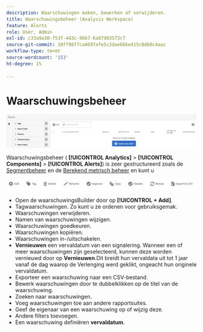 ```yaml
---
description: Waarschuwingen maken, bewerken of verwijderen.
title: Waarschuwingsbeheer (Analysis Workspace)
feature: Alerts
role: User, Admin
exl-id: c33a9a30-f53f-443c-96b7-6a87d03573c7
source-git-commit: 10ff98f7ca4697afe5c2dae66be415c0d68c4aac
workflow-type: tm+mt
source-wordcount: '153'
ht-degree: 1%

---
```


# Waarschuwingsbeheer

![](assets/alert-manager.png)

Waarschuwingsbeheer ( **[!UICONTROL Analytics]** > **[!UICONTROL Components]** > **[!UICONTROL Alerts]**) is zeer gestructureerd zoals de [Segmentbeheer](https://experienceleague.adobe.com/docs/analytics/components/segmentation/segmentation-workflow/seg-manage.html) en de [Berekend metrisch beheer](https://experienceleague.adobe.com/docs/analytics/components/calculated-metrics/calcmetric-workflow/cm-manager.html) en kunt u

![](assets/alert-manager-tasks.png)

* Open de waarschuwingsBuilder door op **[!UICONTROL + Add]**.
* Tagwaarschuwingen. Zo kunt u ze ordenen voor gebruiksgemak.
* Waarschuwingen verwijderen.
* Namen van waarschuwingen wijzigen.
* Waarschuwingen goedkeuren.
* Waarschuwingen kopiëren.
* Waarschuwingen in-/uitschakelen.
* **Vernieuwen** een vervaldatum van een signalering. Wanneer een of meer waarschuwingen zijn geselecteerd, kunnen deze worden vernieuwd door op **Vernieuwen**.Dit breidt hun vervaldata uit tot 1 jaar vanaf de dag waarop de Verlenging werd geklikt, ongeacht hun originele vervaldatum.
* Exporteer een waarschuwing naar een CSV-bestand.
* Bewerk waarschuwingen door te dubbelklikken op de titel van de waarschuwing.
* Zoeken naar waarschuwingen.
* Voeg waarschuwingen toe aan andere rapportsuites.
* Geef de eigenaar van een waarschuwing op of wijzig deze.
* Andere filters toevoegen.
* Een waarschuwing definiëren **vervaldatum**.
